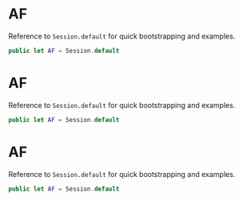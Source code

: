 # AF

Reference to `Session.default` for quick bootstrapping and examples.

``` swift
public let AF = Session.default
```

# AF

Reference to `Session.default` for quick bootstrapping and examples.

``` swift
public let AF = Session.default
```

# AF

Reference to `Session.default` for quick bootstrapping and examples.

``` swift
public let AF = Session.default
```

